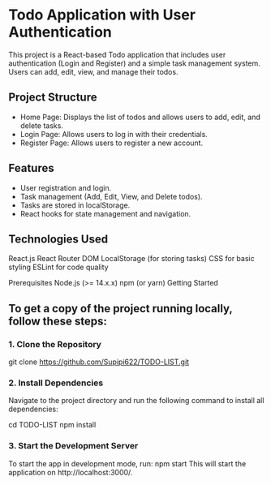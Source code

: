 # Todo Application with User Authentication

This project is a React-based Todo application that includes user authentication (Login and Register) and a simple task management system. Users can add, edit, view, and manage their todos.

## Project Structure

- Home Page: Displays the list of todos and allows users to add, edit, and delete tasks.
- Login Page: Allows users to log in with their credentials.
- Register Page: Allows users to register a new account.

## Features

- User registration and login.
- Task management (Add, Edit, View, and Delete todos).
- Tasks are stored in localStorage.
- React hooks for state management and navigation.

## Technologies Used
React.js
React Router DOM
LocalStorage (for storing tasks)
CSS for basic styling
ESLint for code quality

Prerequisites
Node.js (>= 14.x.x)
npm (or yarn)
Getting Started

## To get a copy of the project running locally, follow these steps:

### 1. Clone the Repository
git clone https://github.com/Supipi622/TODO-LIST.git

### 2. Install Dependencies
Navigate to the project directory and run the following command to install all dependencies:

cd TODO-LIST
npm install

### 3. Start the Development Server
To start the app in development mode, run:
npm start
This will start the application on http://localhost:3000/.
